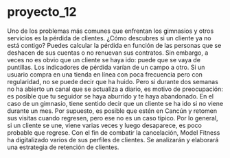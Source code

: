 # proyecto_12
Uno de los problemas más comunes que enfrentan los gimnasios y otros servicios es la pérdida de clientes. ¿Cómo descubres si un cliente ya no está contigo? Puedes calcular la pérdida en función de las personas que se deshacen de sus cuentas o no renuevan sus contratos. Sin embargo, a veces no es obvio que un cliente se haya ido: puede que se vaya de puntillas.
Los indicadores de pérdida varían de un campo a otro. Si un usuario compra en una tienda en línea con poca frecuencia pero con regularidad, no se puede decir que ha huido. Pero si durante dos semanas no ha abierto un canal que se actualiza a diario, es motivo de preocupación: es posible que tu seguidor se haya aburrido y te haya abandonado.
En el caso de un gimnasio, tiene sentido decir que un cliente se ha ido si no viene durante un mes. Por supuesto, es posible que estén en Cancún y retomen sus visitas cuando regresen, pero ese no es un caso típico. Por lo general, si un cliente se une, viene varias veces y luego desaparece, es poco probable que regrese.
Con el fin de combatir la cancelación, Model Fitness ha digitalizado varios de sus perfiles de clientes. Se analizarán y elaborará una estrategia de retención de clientes.
